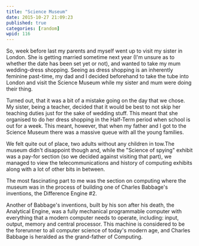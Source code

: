 ```yaml
---
title: "Science Museum"
date: 2015-10-27 21:09:23
published: true
categories: [random]
wpid: 116
---
```


So, week before last my parents and myself went up to visit my sister in London. She is getting married sometime next year (I'm unsure as to whether the date has been set yet or not), and wanted to take my mum wedding-dress shopping. Seeing as dress shopping is an inherently feminine past-time, my dad and I decided beforehand to take the tube into London and visit the Science Museum while my sister and mum were doing their thing.

Turned out, that it was a bit of a mistake going on the day that we chose. My sister, being a teacher, decided that it would be best to not skip her teaching duties just for the sake of wedding stuff. This meant that she organised to do her dress shopping in the Half-Term period when school is out for a week. This meant, however, that when my father and I got to the Science Museum there was a massive queue with all the young families.

We felt quite out of place, two adults without any children in tow.The museum didn't disappoint though and, while the "Science of spying" exhibit was a pay-for section (so we decided against visiting that part), we managed to view the telecommunications and history of computing exhibits along with a lot of other bits in between.

The most fascinating part to me was the section on computing where the museum was in the process of building one of Charles Babbage's inventions, the Difference Engine #2.

Another of Babbage's inventions, built by his son after his death, the Analytical Engine, was a fully mechanical programmable computer with everything that a modern computer needs to operate, including: input, output, memory and central processor. This machine is considered to be the forerunner to all computer science of today's modern age, and Charles Babbage is heralded as the grand-father of Computing.